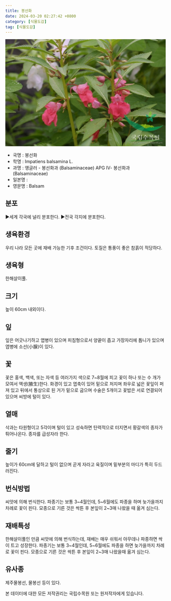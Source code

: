```yaml
---
title: 봉선화
date: 2024-03-20 02:27:42 +0800
category: [식물도감]
tag: [식물도감]
---
```




![봉선화](/assets/img/fileUpload/plants/basic/Balsaminaceae/Impatiens/19623/1_th2.JPG)
- 국명 : 봉선화
- 학명 : Impatiens balsamina L.
- 과명 : 앵글러 - 봉선화과 (Balsaminaceae) APG Ⅳ- 봉선화과 (Balsaminaceae)
- 일본명 : 
- 영문명 : Balsam


## 분포
▶세계 각국에 널리 분포한다.
▶전국 각지에 분포한다.
## 생육환경
우리 나라 모든 곳에 재배 가능한 기후 조건이다. 토질은 통풍이 좋은 참흙이 적당하다.
## 생육형
한해살이풀.
## 크기
높이 60cm 내외이다.
## 잎
잎은 어긋나기하고 엽병이 있으며 피침형으로서 양끝이 좁고 가장자리에 톱니가 있으며 엽병에 소선(小腺)이 있다.
## 꽃
꽃은 홍색, 백색, 또는 자색 등 여러가지 색으로 7~8월에 피고 꽃이 하나 또는 수 개가 모여서 액생(腋生)한다. 화경이 있고 엽축이 있어 밑으로 처지며 좌우로 넓은 꽃잎이 퍼져 있고 뒤에서 통상으로 된 거가 밑으로 굽으며 수술은 5개이고 꽃밥은 서로 연결되어 있으며 씨방에 털이 있다.
## 열매
삭과는 타원형이고 5각이며 털이 있고 성숙하면 탄력적으로 터지면서 황갈색의 종자가 튀어나온다. 종자를 급성자라 한다.
## 줄기
높이가 60cm에 달하고 털이 없으며 곧게 자라고 육질이며 밑부분의 마디가 특히 두드러진다.
## 번식방법
씨앗에 의해 번식한다. 파종기는 보통 3~4월인데, 5~6월에도 파종을 하며 늦가을까지 차례로 꽃이 핀다. 모종으로 기른 것은 싹튼 후 본잎이 2~3매 나왔을 때 옮겨 심는다.
## 재배특성
한해살이풀인 만큼 씨앗에 의해 번식하는데, 재배는 매우 쉬워서 아무데나 파종하면 싹이 트고 성장한다. 
파종기는 보통 3~4월인데, 5~6월에도 파종을 하면 늦가을까지 차례로 꽃이 핀다. 모종으로 기른 것은 싹튼 후 본잎이 2~3매 나왔을때 옮겨 심는다.
## 유사종
제주물봉선, 물봉선 등이 있다.






본 데이터에 대한 모든 저작권리는 국립수목원 또는 원저작자에게 있습니다.
